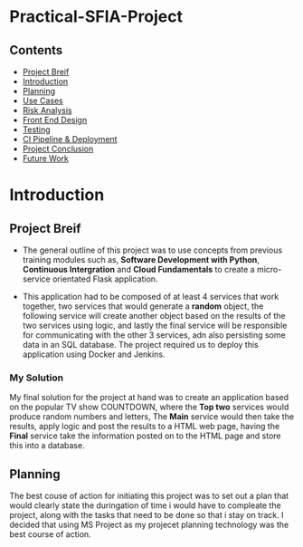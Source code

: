 # Practical-SFIA-Project

## Contents 
* [Project Breif](#ProjectBreif)
* [Introduction](#Introduction) 
* [Planning](#Planning)
* [Use Cases](#UserCases)
* [Risk Analysis](#RiskAssesment) 
* [Front End Design](#Design) 
* [Testing](#Testing)
* [CI Pipeline & Deployment](#Deployment) 
* [Project Conclusion](#Conclusion) 
* [Future Work](#FutureWork) 

<a name="Introduction"></a>
# Introduction 
## Project Breif
* The general outline of this project was to use concepts from previous training modules such as, **Software Development with Python**, **Continuous Intergration** and **Cloud Fundamentals** to create a micro-service orientated Flask application. 

* This application had to be composed of at least 4 services that work together, two services that would generate a **random** object, the following service will create another object based on the results of the two services using logic, and lastly the final service will be responsible for communicating with the other 3 services, adn also persisting some data in an SQL database. The project required us to deploy this application using Docker and Jenkins. 

### My Solution 
My final solution for the project at hand was to create an application based on the popular TV show COUNTDOWN, where the **Top two** services would produce random numbers and letters, The **Main** service would then take the results, apply logic and post the results to a HTML web page, having the **Final** service take the information posted on to the HTML page and store this into a database.  

<a name="Planning"></a>
## Planning
The best couse of action for initiating this project was to set out a plan that would clearly state the duringation of time i would have to compleate the project, along with the tasks that need to be done so that i stay on track. I decided that using MS Project as my projecet planning technology was the best course of action. 

